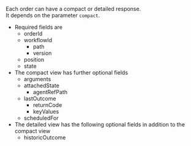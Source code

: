 Each order can have a compact or detailed response.<br/>
It depends on the parameter ``compact``.<br/>
* Required fields are
    * orderId
    * workflowId
    	* path
    	* version
    * position
    * state
* The compact view has further optional fields
    * arguments
    * attachedState
    	* agentRefPath
    * lastOutcome
    	* returnCode
    	* keyValues
    * scheduledFor
* The detailed view has the following optional fields in addition to the compact view
	* historicOutcome
